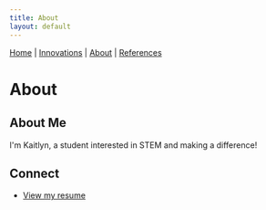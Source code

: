 ```yaml
---
title: About
layout: default
---
```


[Home](/engineering-healthcare-project/) | [Innovations](/engineering-healthcare-project/innovations) | [About](/engineering-healthcare-project/aboutME) | [References](/engineering-healthcare-project/resources)
# About

## About Me
I'm Kaitlyn, a student interested in STEM and making a difference!

## Connect
- [View my resume](https://github.com/kaitlee3/engineering-healthcare-project/blob/main/Kaitlyn_Lee_Resume_Expanded.pdf)
